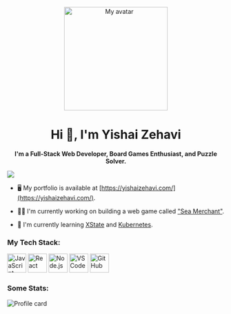 <!-- <p align="center"><img src="https://github.com/user-attachments/assets/63a747f7-214e-4acb-a1dc-81133ec3dd81" alt="Yishai Zehavi profile" width="240" /></p> -->
<p align="center"><img src="https://github.com/user-attachments/assets/97a025f9-abc6-4dbf-acf4-f9107ba2960c" alt="My avatar" width="240" /></p>

<h1 align="center">Hi 👋, I'm Yishai Zehavi</h1>
<p align="center"><strong>I'm a Full-Stack Web Developer, Board Games Enthusiast, and Puzzle Solver.</strong>

![](https://komarev.com/ghpvc/?username=zyishai&style=for-the-badge&abbreviated=true)  

- :desktop_computer: My portfolio is available at [https://yishaizehavi.com/](https://yishaizehavi.com/).

- :man_technologist: I'm currently working on building a web game called ["Sea Merchant"](https://sea-merchant.vercel.app).

- :seedling: I'm currently learning [XState](https://stately.ai/docs/xstate) and [Kubernetes](https://kubernetes.io).

<!-- - :zap: Fun fact about me: -->


### My Tech Stack:
<a href="https://developer.mozilla.org/en-US/docs/Web/JavaScript" target="_blank"><img src="https://user-images.githubusercontent.com/74038190/212257454-16e3712e-945a-4ca2-b238-408ad0bf87e6.gif" alt="JavaScript" height="44" /></a> <a href="https://react.dev" target="_blank"><img src="https://user-images.githubusercontent.com/74038190/212257467-871d32b7-e401-42e8-a166-fcfd7baa4c6b.gif" alt="React" height="44" /></a> <a href="https://nodejs.org/en" target="_blank"><img src="https://user-images.githubusercontent.com/74038190/212257460-738ff738-247f-4445-a718-cdd0ca76e2db.gif" alt="Node.js" height="44" /></a> <a href="https://code.visualstudio.com/docs" target="_blank"><img src="https://user-images.githubusercontent.com/74038190/212257465-7ce8d493-cac5-494e-982a-5a9deb852c4b.gif" alt="VS Code" height="44" /></a> <a href="https://github.com" target="_blank"><img src="https://user-images.githubusercontent.com/74038190/212257468-1e9a91f1-b626-4baa-b15d-5c385dfa7ed2.gif" alt="GitHub" height="44" /></a>


### Some Stats:
![Profile card](http://github-profile-summary-cards.vercel.app/api/cards/profile-details?username=zyishai&theme=prussian)

<!--
**zyishai/zyishai** is a ✨ _special_ ✨ repository because its `README.md` (this file) appears on your GitHub profile.

Here are some ideas to get you started:

- 🔭 I’m currently working on ...
- 🌱 I’m currently learning ...
- 👯 I’m looking to collaborate on ...
- 🤔 I’m looking for help with ...
- 💬 Ask me about ...
- 📫 How to reach me: ...
- 😄 Pronouns: ...
- ⚡ Fun fact: ...
-->
